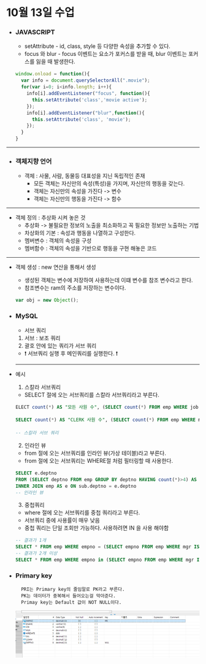 # 10월 13일 수업


- ### JAVASCRIPT
    - setAttribute - id, class, style 등 다양한 속성을 추가할 수 있다.
    - focus 와 blur - focus 이벤트는 요소가 포커스를 받을 때, blur 이벤트는 포커스를 잃을 때 발생한다.

    ```JavaScript
    window.onload = function(){
      var info = document.querySelectorAll(".movie");
      for(var i=0; i<info.length; i++){
        info[i].addEventListener("focus", function(){
          this.setAttribute('class','movie active');
        });
        info[i].addEventListener("blur",function(){
          this.setAttribute('class', 'movie');
        });
      }
    }
    ```
----
- ### 객체지향 언어
  - 객체 : 사물, 사람, 동물등 대표성을 지닌 독립적인 존재
    - 모든 객체는 자신만의 속성(특성)을 가지며, 자신만의 행동을 갖는다.
    - 객체는 자신만의 속성을 가진다 -> 변수
    - 객체는 자신만의 행동을 가진다 -> 함수
----
  - 객체 정의 : 추상화 시켜 놓은 것
    - 추상화 -> 불필요한 정보의 노출을 최소화하고 꼭 필요한 정보만 노출하는 기법
    - 차상화의 기본 : 속성과 행동을 나열하고 구성한다.
    - 멤버변수 : 객체의 속성을 구성
    - 멤버함수 : 객체의 속성을 기반으로 행동을 구현 해놓은 코드
----
  - 객체 생성 : new 연산을 통해서 생성
     - 생성된 객체는 변수에 저장하여 사용하는데 이떄 변수를 참조 변수라고 한다.
     - 참조변수는 ram의 주소를 저장하는 변수이다.    

    ```javascript
    var obj = new Object();
    ```

 - ### MySQL
    - 서브 쿼리
    1. 서브 : 보조 쿼리
    2. 괄호 안에 있는 쿼리가 서브 쿼리

    * ❗ 서브쿼리 실행 후 메인쿼리를 실행한다. ❗

    ----
  - 예시
    1. 스칼라 서브쿼리
    - SELECT 절에 오는 서브쿼리를 스칼라 서브쿼리라고 부른다.
    ```sql
    ELECT count(*) AS "모든 사원 수", (SELECT count(*) FROM emp WHERE job = "MANAGER") AS "사원 수" FROM emp

    SELECT count(*) AS "CLERK 사원 수", (SELECT count(*) FROM emp WHERE mgr IS NOT NULL) AS "사수가 있는 사원" FROM emp WHERE job = "CLERK"

    -- 스칼라 서브 쿼리
    ```
    2. 인라인 뷰
    - from 절에 오는 서브쿼리를 인라인 뷰(가상 테이블)라고 부른다. 
    - from 절에 오는 서브쿼리는 WHERE절 처럼 필터링할 때 사용한다.
    ```sql
    SELECT e.deptno
    FROM (SELECT deptno FROM emp GROUP BY deptno HAVING count(*)>4) AS sub
    INNER JOIN emp AS e ON sub.deptno = e.deptno
    -- 인라인 뷰
    ```
    3. 중첩쿼리
    - where 절에 오는 서브쿼리를 중첩 쿼리라고 부른다. 
    - 서브쿼리 중에 사용률이 매우 낮음
    - 중첩 쿼리는 단일 조회만 가능하다. 사용하려면 IN 을 사용 해야함
    ```sql
    -- 결과가 1개  
    SELECT * FROM emp WHERE empno = (SELECT empno FROM emp WHERE mgr IS null)
    -- 결과가 2개 이상
    SELECT * FROM emp WHERE empno in (SELECT empno FROM emp WHERE mgr IS null)
    ```

  - ### Primary key
          PRI는 Primary key의 줄임말로 PK라고 부른다.
          PK는 데이터가 중복해서 들어오는걸 막아준다.
          Primay key는 Default 값이 NOT NULL이다.
    <img src="../image/emp.png">
